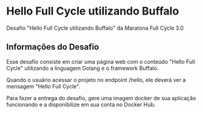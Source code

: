 # Hello Full Cycle utilizando Buffalo

Desafio "Hello Full Cycle utilizando Buffalo" da Maratona Full Cycle 3.0

## Informações do Desafio

Esse desafio consiste em criar uma página web com o conteúdo "Hello Full Cycle" utilizando a linguagem Golang e o framework Buffalo.

Quando o usuário acessar o projeto no endpoint /hello, ele deverá ver a mensagem "Hello Full Cycle".

Para fazer a entrega do desafio, gere uma imagem docker de sua aplicação funcionando e a disponibilize em sua conta no Docker Hub.
